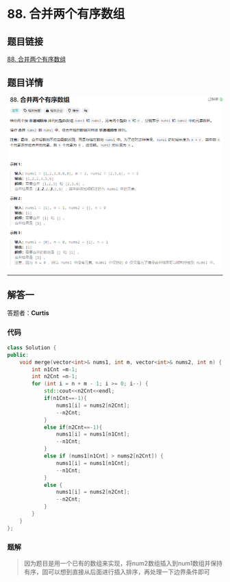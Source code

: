 # 88. 合并两个有序数组
## 题目链接  
[88. 合并两个有序数组](https://leetcode.cn/problems/merge-sorted-array/?envType=study-plan-v2&envId=top-interview-150)
## 题目详情
![题目图片](Img/88.png)

***
## 解答一
答题者：**Curtis**
### 代码
``` cpp
class Solution {
public:
    void merge(vector<int>& nums1, int m, vector<int>& nums2, int n) {
        int n1Cnt =m-1;
        int n2Cnt =n-1;
        for (int i = n + m - 1; i >= 0; i--) {
            std::cout<<n2Cnt<<endl;
            if(n1Cnt==-1){
                nums1[i] = nums2[n2Cnt];
                --n2Cnt;
            }
            else if(n2Cnt==-1){
                nums1[i] = nums1[n1Cnt];
                --n1Cnt;
            }
            else if (nums1[n1Cnt] > nums2[n2Cnt]) {
                nums1[i] = nums1[n1Cnt];
                --n1Cnt;
            } 
            else {
                nums1[i] = nums2[n2Cnt];
                --n2Cnt;
            }
        }
    }
};
```

### 题解

>因为题目是用一个已有的数组来实现，将num2数组插入到num1数组并保持有序，固可以想到直接从后面进行插入排序，再处理一下边界条件即可